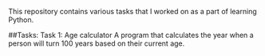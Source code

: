 This repository contains various tasks that I worked on as a part of learning Python.

##Tasks:
Task 1: Age calculator
                     A program that calculates the year when a person will turn 100 years based on their current age.
